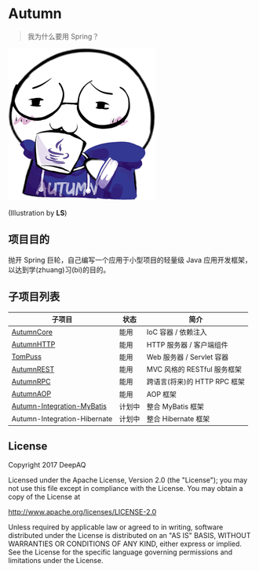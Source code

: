 # Autumn
> 我为什么要用 Spring？

![Logo](rxj-autumn.png)

(Illustration by **LS**)

## 项目目的
抛开 Spring 巨轮，自己编写一个应用于小型项目的轻量级 Java 应用开发框架，以达到学(zhuang)习(bi)的目的。

## 子项目列表
| 子项目 | 状态 | 简介 |
| --- | --- | --- |
| [AutumnCore](autumn-core/) | 能用 | IoC 容器 / 依赖注入 |
| [AutumnHTTP](autumn-http/) | 能用 | HTTP 服务器 / 客户端组件 |
| [TomPuss](tompuss/) | 能用 | Web 服务器 / Servlet 容器 |
| [AutumnREST](autumn-rest/) | 能用 | MVC 风格的 RESTful 服务框架 |
| [AutumnRPC](autumn-rpc/) | 能用 | 跨语言(将来)的 HTTP RPC 框架 |
| [AutumnAOP](autumn-aop/) | 能用 | AOP 框架 |
| [Autumn-Integration-MyBatis](autumn-integration/autumn-integration-mybatis/) | 计划中 | 整合 MyBatis 框架 |
| Autumn-Integration-Hibernate | 计划中 | 整合 Hibernate 框架 |

## License
Copyright 2017 DeepAQ

Licensed under the Apache License, Version 2.0 (the "License");
you may not use this file except in compliance with the License.
You may obtain a copy of the License at

http://www.apache.org/licenses/LICENSE-2.0

Unless required by applicable law or agreed to in writing, software
distributed under the License is distributed on an "AS IS" BASIS,
WITHOUT WARRANTIES OR CONDITIONS OF ANY KIND, either express or implied.
See the License for the specific language governing permissions and
limitations under the License.